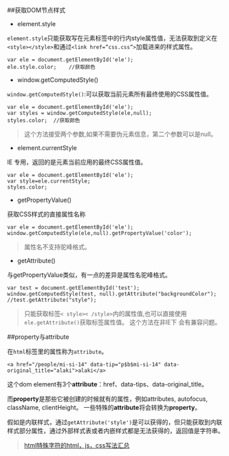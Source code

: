 ##获取DOM节点样式

 - element.style

`element.style`只能获取写在元素标签中的行内style属性值，无法获取到定义在`<style></style>`和通过`<link href=”css.css”>`加载进来的样式属性。

    var ele = document.getElementById('ele');
    ele.style.color;    //获取颜色


 - window.getComputedStyle()

`window.getComputedStyle()`:可以获取当前元素所有最终使用的CSS属性值。

    var ele = document.getElementById('ele');
    var styles = window.getComputedStyle(ele,null);
    styles.color;  //获取颜色

>这个方法接受两个参数,如果不需要伪元素信息，第二个参数可以是null。

 - element.currentStyle

IE 专用，返回的是元素当前应用的最终CSS属性值。

    var ele = document.getElementById('ele');
    var style=ele.currentStyle;
    styles.color;

 - getPropertyValue()

获取CSS样式的直接属性名称

    var ele = document.getElementById('ele');
    window.getComputedStyle(ele,null).getPropertyValue('color');

>属性名不支持驼峰格式。

 - getAttribute()

与getPropertyValue类似，有一点的差异是属性名驼峰格式。

    var test = document.getElementById('test');
    window.getComputedStyle(test, null).getAttribute("backgroundColor");
    //test.getAttribute("style");

>只能获取标签`< style>< /style>`内的属性值,也可以直接使用`ele.getAttribute()`获取标签属性值。
>这个方法在非IE下 会有兼容问题。

##property与attribute

在`html`标签里的属性称为`attribute`。

    <a href="/people/mi-si-14" data-tip="p$b$mi-si-14" data-original_title="alaki">alaki</a>

这个dom element有3个**attribute**：href、data-tips、data-original_title。

而**property**是那些它被创建的时候就有的属性，例如attributes, autofocus, className, clientHeight。
一些特殊的**attribute**将会转换为**property**。

假如是内联样式，通过`getAttribute('style')`是可以获得的，但只能获取到内联样式部分属性，通过外部样式表或者内嵌样式都是无法获得的，返回值是字符串。


>[html特殊字符的html，js，css写法汇总
](http://www.cnblogs.com/mengfff/p/5035781.html)
